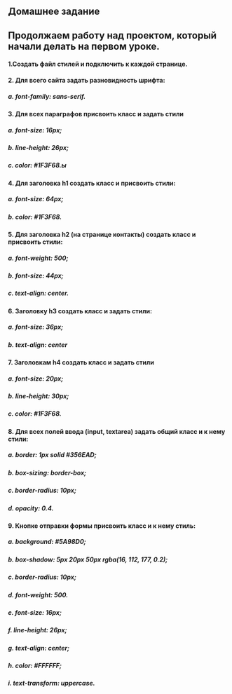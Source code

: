 ## Домашнее задание
## Продолжаем работу над проектом, который начали делать на первом уроке.
#### 1.Создать файл стилей и подключить к каждой странице.
#### 2. Для всего сайта задать разновидность шрифта:
##### a. font-family: sans-serif.
#### 3. Для всех параграфов присвоить класс и задать стили
##### a. font-size: 16px;
##### b. line-height: 26px;
##### c. color: #1F3F68.ы
#### 4. Для заголовка h1 создать класс и присвоить стили:
##### a. font-size: 64px;
##### b. color: #1F3F68.
#### 5. Для заголовка h2 (на странице контакты) создать класс и присвоить стили:
##### a. font-weight: 500;
##### b. font-size: 44px;
##### c. text-align: center.
#### 6. Заголовку h3 создать класс и задать стили:
#####   a. font-size: 36px;
#####   b. text-align: center
#### 7. Заголовкам h4 создать класс и задать стили
##### a. font-size: 20px;
##### b. line-height: 30px;
##### c. color: #1F3F68.
#### 8. Для всех полей ввода (input, textarea) задать общий класс и к нему стили:
##### a. border: 1px solid #356EAD;
##### b. box-sizing: border-box;
##### c. border-radius: 10px;
##### d. opacity: 0.4.
#### 9. Кнопке отправки формы присвоить класс и к нему стиль:
##### a. background: #5A98D0;
##### b. box-shadow: 5px 20px 50px rgba(16, 112, 177, 0.2);
##### c. border-radius: 10px;
##### d. font-weight: 500.
##### e. font-size: 16px;
##### f. line-height: 26px;
##### g. text-align: center;
##### h. color: #FFFFFF;
##### i. text-transform: uppercase.
